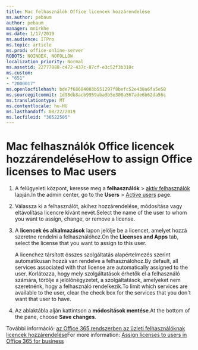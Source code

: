 ```yaml
---
title: Mac felhasználók Office licencek hozzárendelése
ms.author: pebaum
author: pebaum
manager: mnirkhe
ms.date: 1/17/2019
ms.audience: ITPro
ms.topic: article
ms.prod: office-online-server
ROBOTS: NOINDEX, NOFOLLOW
localization_priority: Normal
ms.assetid: 22777888-c472-437c-87cf-e3c52f3b310c
ms.custom:
- "651"
- "2000017"
ms.openlocfilehash: bde7f68684003b551297f8befc52e438a6fa5e58
ms.sourcegitcommit: 1d98db8acb9959aba3b5e308a567ade6b62da56c
ms.translationtype: MT
ms.contentlocale: hu-HU
ms.lasthandoff: 08/22/2019
ms.locfileid: "36522505"
---
```

# <a name="how-to-assign-office-licenses-to-mac-users"></a><span data-ttu-id="2ed9c-102">Mac felhasználók Office licencek hozzárendelése</span><span class="sxs-lookup"><span data-stu-id="2ed9c-102">How to assign Office licenses to Mac users</span></span>

1. <span data-ttu-id="2ed9c-103">A felügyeleti központ, keresse meg a **felhasználók** \> [aktív felhasználók](https://go.microsoft.com/fwlink/p/?linkid=834822) lapján.</span><span class="sxs-lookup"><span data-stu-id="2ed9c-103">In the admin center, go to the **Users** \> [Active users](https://go.microsoft.com/fwlink/p/?linkid=834822) page.</span></span>

2. <span data-ttu-id="2ed9c-104">Válassza ki a felhasználót, akihez hozzárendelése, módosítása vagy eltávolítása licencre kívánt nevét.</span><span class="sxs-lookup"><span data-stu-id="2ed9c-104">Select the name of the user to whom you want to assign, change, or remove a license.</span></span>

3. <span data-ttu-id="2ed9c-105">A **licencek és alkalmazások** lapon jelölje be a licencet, amelyet hozzá szeretne rendelni a felhasználóhoz.</span><span class="sxs-lookup"><span data-stu-id="2ed9c-105">On the **Licenses and Apps** tab, select the license that you want to assign to this user.</span></span>

    <span data-ttu-id="2ed9c-106">A licenchez társított összes szolgáltatás alapértelmezés szerint automatikusan hozzá van rendelve a felhasználóhoz.</span><span class="sxs-lookup"><span data-stu-id="2ed9c-106">By default, all services associated with that license are automatically assigned to the user.</span></span> <span data-ttu-id="2ed9c-107">Korlátozza, hogy mely szolgáltatások érhetők el a felhasználó számára, törölje a jelölőnégyzetet, a szolgáltatások, amelyeket nem szeretnénk, hogy a felhasználó rendelkezik.</span><span class="sxs-lookup"><span data-stu-id="2ed9c-107">To limit which services are available to the user, clear the check box for the services that you don't want that user to have.</span></span>

4. <span data-ttu-id="2ed9c-108">Az ablaktábla alján kattintson a **módosítások mentése**.</span><span class="sxs-lookup"><span data-stu-id="2ed9c-108">At the bottom of the pane, choose **Save changes**.</span></span>

<span data-ttu-id="2ed9c-109">További információ: [az Office 365 rendszerben az üzleti felhasználóknak licencek hozzárendelése](https://docs.microsoft.com/office365/admin/subscriptions-and-billing/assign-licenses-to-users)</span><span class="sxs-lookup"><span data-stu-id="2ed9c-109">For more information: [Assign licenses to users in Office 365 for business](https://docs.microsoft.com/office365/admin/subscriptions-and-billing/assign-licenses-to-users)</span></span>
  